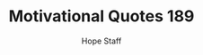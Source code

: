 ---
image: /assets/img/mq/mq_189_yancey.png
title: Motivational Quotes 189
categories:
  - Motivational Quotes
author: Hope Staff
notes: Motivational Quotes 189
embed: >-
  EMBED_GOES_HERE
transcript: >-
  SOME LINES OF TEXT START HERE
---